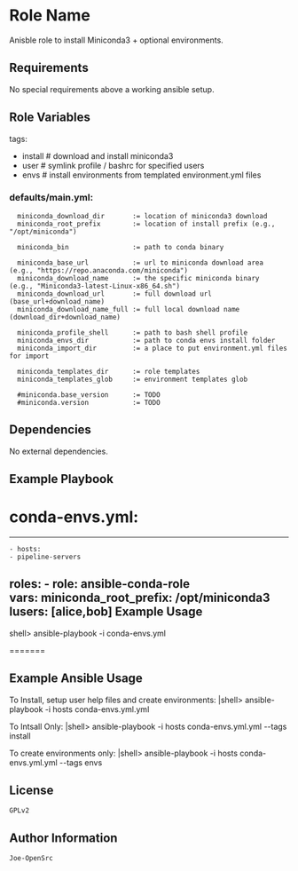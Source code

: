 Role Name
=========

Anisble role to install Miniconda3 + optional environments.

Requirements
------------

No special requirements above a working ansible setup.

Role Variables
--------------

  tags:
   - install  # download and install miniconda3
   - user     # symlink profile / bashrc for specified users
   - envs    # install environments from templated environment.yml files

### defaults/main.yml: 

```
  miniconda_download_dir       := location of miniconda3 download  
  miniconda_root_prefix        := location of install prefix (e.g., "/opt/miniconda") 

  miniconda_bin                := path to conda binary

  miniconda_base_url           := url to miniconda download area (e.g., "https://repo.anaconda.com/miniconda")
  miniconda_download_name      := the specific miniconda binary  (e.g., "Miniconda3-latest-Linux-x86_64.sh")
  miniconda_download_url       := full download url (base_url+download_name) 
  miniconda_download_name_full := full local download name (download_dir+download_name)

  miniconda_profile_shell      := path to bash shell profile 
  miniconda_envs_dir           := path to conda envs install folder
  miniconda_import_dir         := a place to put environment.yml files for import

  miniconda_templates_dir      := role templates 
  miniconda_templates_glob     := environment templates glob

  #miniconda.base_version      := TODO
  #miniconda.version           := TODO
```

Dependencies
------------

No external dependencies.

Example Playbook
----------------

conda-envs.yml:
=======
  ---
    - hosts: 
    - pipeline-servers 

  roles:
    - role: ansible-conda-role  
    vars:
      miniconda_root_prefix: /opt/miniconda3
      lusers: [alice,bob] 
Example Usage
-------------

  shell> ansible-playbook -i <hostsfile> conda-envs.yml

=======

Example Ansible Usage
---------------------

  To Install, setup user help files and create environments:
  |shell> ansible-playbook -i hosts conda-envs.yml.yml 

  To Intsall Only: 
  |shell> ansible-playbook -i hosts conda-envs.yml.yml --tags install

  To create environments only:
  |shell> ansible-playbook -i hosts conda-envs.yml.yml --tags envs 

License
-------

    GPLv2

Author Information
------------------

    Joe-OpenSrc
